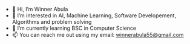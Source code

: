 - 👋 Hi, I’m Winner Abula
- 👀 I’m interested in AI, Machine Learning, Software Developement, Algorithms and problem solving
- 🌱 I’m currently learning BSC in Computer Science
- 📫 You can reach me out using my email: winnerabula55@gmail.com

<!---
Eyobed-Abby/Eyobed-Abby is a ✨ special ✨ repository because its `README.md` (this file) appears on your GitHub profile.
You can click the Preview link to take a look at your changes.
--->
